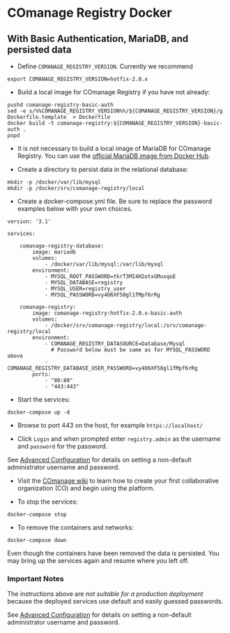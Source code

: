 <!--
COmanage Registry Docker documentation

Portions licensed to the University Corporation for Advanced Internet
Development, Inc. ("UCAID") under one or more contributor license agreements.
See the NOTICE file distributed with this work for additional information
regarding copyright ownership.

UCAID licenses this file to you under the Apache License, Version 2.0
(the "License"); you may not use this file except in compliance with the
License. You may obtain a copy of the License at:

http://www.apache.org/licenses/LICENSE-2.0

Unless required by applicable law or agreed to in writing, software
distributed under the License is distributed on an "AS IS" BASIS,
WITHOUT WARRANTIES OR CONDITIONS OF ANY KIND, either express or implied.
See the License for the specific language governing permissions and
limitations under the License.
-->

# COmanage Registry Docker
## With Basic Authentication, MariaDB, and persisted data

* Define `COMANAGE_REGISTRY_VERSION`. Currently we recommend

```
export COMANAGE_REGISTRY_VERSION=hotfix-2.0.x
```

* Build a local image for COmanage Registry if you have not already:

```
pushd comanage-registry-basic-auth
sed -e s/%%COMANAGE_REGISTRY_VERSION%%/${COMANAGE_REGISTRY_VERSION}/g Dockerfile.template  > Dockerfile
docker build -t comanage-registry:${COMANAGE_REGISTRY_VERSION}-basic-auth .
popd
```

* It is not necessary to build a local image of MariaDB for COmanage Registry. You can
use the [official MariaDB image from Docker Hub](https://hub.docker.com/_/mariadb/).


* Create a directory to persist data in the relational database:
```
mkdir -p /docker/var/lib/mysql
mkdir -p /docker/srv/comanage-registry/local
```

* Create a docker-compose.yml file. Be sure to replace the password examples
below with your own choices.
```
version: '3.1'

services:

    comanage-registry-database:
        image: mariadb
        volumes:
            - /docker/var/lib/mysql:/var/lib/mysql
        environment:
            - MYSQL_ROOT_PASSWORD=tkrT3MI4H2otxGMuxqoE
            - MYSQL_DATABASE=registry
            - MYSQL_USER=registry_user
            - MYSQL_PASSWORD=vy4O6XF58gl1fMpf6rRg

    comanage-registry:
        image: comanage-registry:hotfix-2.0.x-basic-auth
        volumes:
            - /docker/srv/comanage-registry/local:/srv/comanage-registry/local
        environment:
            - COMANAGE_REGISTRY_DATASOURCE=Database/Mysql
              # Password below must be same as for MYSQL_PASSWORD above
            - COMANAGE_REGISTRY_DATABASE_USER_PASSWORD=vy4O6XF58gl1fMpf6rRg
        ports:
            - "80:80"
            - "443:443"
```

* Start the services:
```
docker-compose up -d
```

* Browse to port 443 on the host, for example `https://localhost/`

* Click `Login` and when prompted enter `registry.admin` as the username and `password`
for the password.

See [Advanced Configuration](./advanced-configuration.md) 
for details on setting a non-default administrator username and password.

* Visit the [COmanage wiki](https://spaces.internet2.edu/display/COmanage/Setting+Up+Your+First+CO)
to learn how to create your first collaborative organization (CO) and begin using
the platform.

* To stop the services:
```
docker-compose stop
```

* To remove the containers and networks:
```
docker-compose down
```

Even though the containers have been removed the data is persisted. You may
bring up the services again and resume where you left off.

### Important Notes
The instructions above are *not suitable for a production deployment* 
because the deployed services use default and easily guessed passwords.

See [Advanced Configuration](docs/advanced-configuration.md) 
for details on setting a non-default administrator username and password.
